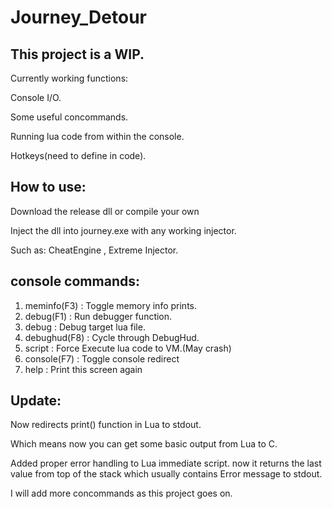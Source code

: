 # Journey_Detour
## This project is a WIP.

Currently working functions:

Console I/O.

Some useful concommands.

Running lua code from within the console.

Hotkeys(need to define in code).

## How to use:

Download the release dll or compile your own 

Inject the dll into journey.exe with any working injector.

Such as: CheatEngine , Extreme Injector.

## console commands:

1. meminfo(F3)     : Toggle memory info prints.              
2. debug(F1)       : Run debugger function.                  
3. debug <filename>: Debug target lua file.                  
4. debughud(F8)    : Cycle through DebugHud.                 
5. script <luacode>: Force Execute lua code to VM.(May crash)
6. console(F7)     : Toggle console redirect                 
7. help            : Print this screen again                 

## Update:

Now redirects print() function in Lua to stdout. 

Which means now you can get some basic output from Lua to C.

Added proper error handling to Lua immediate script. now it returns the last value from top of the stack which usually contains Error message to stdout.


I will add more concommands as this project goes on.



